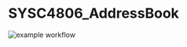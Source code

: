 # SYSC4806_AddressBook
![example workflow](https://github.com/github/docs/actions/workflows/maven.yml/badge.svg)
